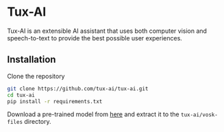 # Tux-AI

Tux-AI is an extensible AI assistant that uses both computer vision and speech-to-text to provide the best possible user experiences.

## Installation
Clone the repository
```bash
git clone https://github.com/tux-ai/tux-ai.git
cd tux-ai
pip install -r requirements.txt
```

Download a pre-trained model from [here](https://alphacephei.com/vosk/models)
and extract it to the `tux-ai/vosk-files` directory.

